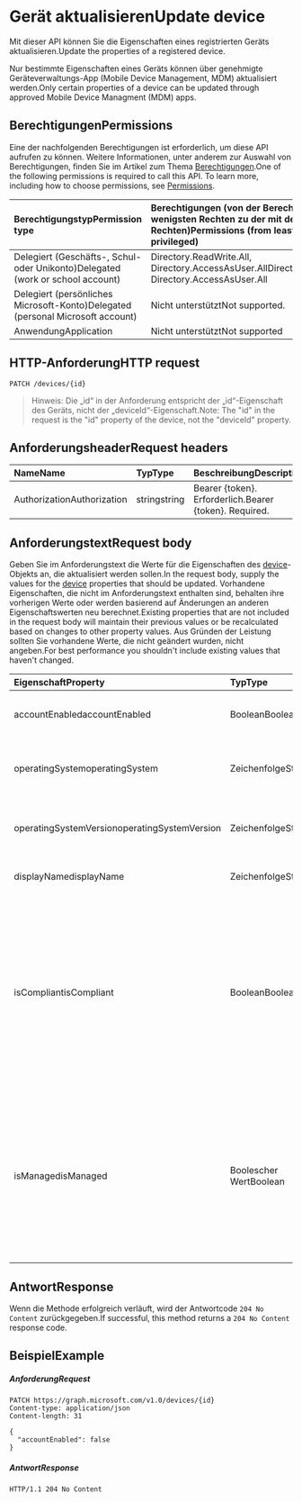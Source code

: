 # <a name="update-device"></a><span data-ttu-id="a846b-101">Gerät aktualisieren</span><span class="sxs-lookup"><span data-stu-id="a846b-101">Update device</span></span>

<span data-ttu-id="a846b-102">Mit dieser API können Sie die Eigenschaften eines registrierten Geräts aktualisieren.</span><span class="sxs-lookup"><span data-stu-id="a846b-102">Update the properties of a registered device.</span></span>

<span data-ttu-id="a846b-103">Nur bestimmte Eigenschaften eines Geräts können über genehmigte Geräteverwaltungs-App (Mobile Device Management, MDM) aktualisiert werden.</span><span class="sxs-lookup"><span data-stu-id="a846b-103">Only certain properties of a device can be updated through approved Mobile Device Managment (MDM) apps.</span></span>

## <a name="permissions"></a><span data-ttu-id="a846b-104">Berechtigungen</span><span class="sxs-lookup"><span data-stu-id="a846b-104">Permissions</span></span>
<span data-ttu-id="a846b-p101">Eine der nachfolgenden Berechtigungen ist erforderlich, um diese API aufrufen zu können. Weitere Informationen, unter anderem zur Auswahl von Berechtigungen, finden Sie im Artikel zum Thema [Berechtigungen](../../../concepts/permissions_reference.md).</span><span class="sxs-lookup"><span data-stu-id="a846b-p101">One of the following permissions is required to call this API. To learn more, including how to choose permissions, see [Permissions](../../../concepts/permissions_reference.md).</span></span>

|<span data-ttu-id="a846b-107">Berechtigungstyp</span><span class="sxs-lookup"><span data-stu-id="a846b-107">Permission type</span></span>      | <span data-ttu-id="a846b-108">Berechtigungen (von der Berechtigung mit den wenigsten Rechten zu der mit den meisten Rechten)</span><span class="sxs-lookup"><span data-stu-id="a846b-108">Permissions (from least to most privileged)</span></span>              |
|:--------------------|:---------------------------------------------------------|
|<span data-ttu-id="a846b-109">Delegiert (Geschäfts-, Schul- oder Unikonto)</span><span class="sxs-lookup"><span data-stu-id="a846b-109">Delegated (work or school account)</span></span> | <span data-ttu-id="a846b-110">Directory.ReadWrite.All, Directory.AccessAsUser.All</span><span class="sxs-lookup"><span data-stu-id="a846b-110">Directory.ReadWrite.All, Directory.AccessAsUser.All</span></span> |
|<span data-ttu-id="a846b-111">Delegiert (persönliches Microsoft-Konto)</span><span class="sxs-lookup"><span data-stu-id="a846b-111">Delegated (personal Microsoft account)</span></span> | <span data-ttu-id="a846b-112">Nicht unterstützt</span><span class="sxs-lookup"><span data-stu-id="a846b-112">Not supported.</span></span> |
|<span data-ttu-id="a846b-113">Anwendung</span><span class="sxs-lookup"><span data-stu-id="a846b-113">Application</span></span> | <span data-ttu-id="a846b-114">Nicht unterstützt</span><span class="sxs-lookup"><span data-stu-id="a846b-114">Not supported</span></span> |

## <a name="http-request"></a><span data-ttu-id="a846b-115">HTTP-Anforderung</span><span class="sxs-lookup"><span data-stu-id="a846b-115">HTTP request</span></span>
<!-- { "blockType": "ignored" } -->
```http
PATCH /devices/{id}
```
> <span data-ttu-id="a846b-116">Hinweis: Die „id“ in der Anforderung entspricht der „id“-Eigenschaft des Geräts, nicht der „deviceId“-Eigenschaft.</span><span class="sxs-lookup"><span data-stu-id="a846b-116">Note: The "id" in the request is the "id" property of the device, not the "deviceId" property.</span></span>

## <a name="request-headers"></a><span data-ttu-id="a846b-117">Anforderungsheader</span><span class="sxs-lookup"><span data-stu-id="a846b-117">Request headers</span></span>
| <span data-ttu-id="a846b-118">Name</span><span class="sxs-lookup"><span data-stu-id="a846b-118">Name</span></span>       | <span data-ttu-id="a846b-119">Typ</span><span class="sxs-lookup"><span data-stu-id="a846b-119">Type</span></span> | <span data-ttu-id="a846b-120">Beschreibung</span><span class="sxs-lookup"><span data-stu-id="a846b-120">Description</span></span>|
|:-----------|:------|:----------|
| <span data-ttu-id="a846b-121">Authorization</span><span class="sxs-lookup"><span data-stu-id="a846b-121">Authorization</span></span>  | <span data-ttu-id="a846b-122">string</span><span class="sxs-lookup"><span data-stu-id="a846b-122">string</span></span>  | <span data-ttu-id="a846b-p102">Bearer {token}. Erforderlich.</span><span class="sxs-lookup"><span data-stu-id="a846b-p102">Bearer {token}. Required.</span></span> |

## <a name="request-body"></a><span data-ttu-id="a846b-125">Anforderungstext</span><span class="sxs-lookup"><span data-stu-id="a846b-125">Request body</span></span>

<span data-ttu-id="a846b-126">Geben Sie im Anforderungstext die Werte für die Eigenschaften des [device](../resources/device.md)-Objekts an, die aktualisiert werden sollen.</span><span class="sxs-lookup"><span data-stu-id="a846b-126">In the request body, supply the values for the [device](../resources/device.md) properties that should be updated.</span></span> <span data-ttu-id="a846b-127">Vorhandene Eigenschaften, die nicht im Anforderungstext enthalten sind, behalten ihre vorherigen Werte oder werden basierend auf Änderungen an anderen Eigenschaftswerten neu berechnet.</span><span class="sxs-lookup"><span data-stu-id="a846b-127">Existing properties that are not included in the request body will maintain their previous values or be recalculated based on changes to other property values.</span></span> <span data-ttu-id="a846b-128">Aus Gründen der Leistung sollten Sie vorhandene Werte, die nicht geändert wurden, nicht angeben.</span><span class="sxs-lookup"><span data-stu-id="a846b-128">For best performance you shouldn't include existing values that haven't changed.</span></span>

| <span data-ttu-id="a846b-129">Eigenschaft</span><span class="sxs-lookup"><span data-stu-id="a846b-129">Property</span></span>     | <span data-ttu-id="a846b-130">Typ</span><span class="sxs-lookup"><span data-stu-id="a846b-130">Type</span></span>   |<span data-ttu-id="a846b-131">Beschreibung</span><span class="sxs-lookup"><span data-stu-id="a846b-131">Description</span></span>|
|:---------------|:--------|:----------|
|<span data-ttu-id="a846b-132">accountEnabled</span><span class="sxs-lookup"><span data-stu-id="a846b-132">accountEnabled</span></span>|<span data-ttu-id="a846b-133">Boolean</span><span class="sxs-lookup"><span data-stu-id="a846b-133">Boolean</span></span>| <span data-ttu-id="a846b-134">**true**, wenn das Konto aktiviert ist; andernfalls **false**.</span><span class="sxs-lookup"><span data-stu-id="a846b-134">true if the account is enabled; otherwise, false.</span></span> |
|<span data-ttu-id="a846b-135">operatingSystem</span><span class="sxs-lookup"><span data-stu-id="a846b-135">operatingSystem</span></span>|<span data-ttu-id="a846b-136">Zeichenfolge</span><span class="sxs-lookup"><span data-stu-id="a846b-136">String</span></span>|<span data-ttu-id="a846b-137">Der Typ des Betriebssystems auf dem Gerät.</span><span class="sxs-lookup"><span data-stu-id="a846b-137">The type of operating system on the device. Required.</span></span>|
|<span data-ttu-id="a846b-138">operatingSystemVersion</span><span class="sxs-lookup"><span data-stu-id="a846b-138">operatingSystemVersion</span></span>|<span data-ttu-id="a846b-139">Zeichenfolge</span><span class="sxs-lookup"><span data-stu-id="a846b-139">String</span></span>|<span data-ttu-id="a846b-140">Die Version des Betriebssystems auf dem Gerät.</span><span class="sxs-lookup"><span data-stu-id="a846b-140">The version of the operating system on the device. Required.</span></span>|
|<span data-ttu-id="a846b-141">displayName</span><span class="sxs-lookup"><span data-stu-id="a846b-141">displayName</span></span>|<span data-ttu-id="a846b-142">Zeichenfolge</span><span class="sxs-lookup"><span data-stu-id="a846b-142">String</span></span>|<span data-ttu-id="a846b-143">Der Anzeigename für das Gerät.</span><span class="sxs-lookup"><span data-stu-id="a846b-143">The display name for the device. Required.</span></span>|
|<span data-ttu-id="a846b-144">isCompliant</span><span class="sxs-lookup"><span data-stu-id="a846b-144">isCompliant</span></span>|<span data-ttu-id="a846b-145">Boolean</span><span class="sxs-lookup"><span data-stu-id="a846b-145">Boolean</span></span>|<span data-ttu-id="a846b-146">**true**, wenn das Gerät den Richtlinien für mobile Geräteverwaltung ( Mobile Device Management, MDM) entspricht; andernfalls **false**.</span><span class="sxs-lookup"><span data-stu-id="a846b-146">**true** if the device complies with Mobile Device Management (MDM) policies; otherwise, **false**.</span></span> <span data-ttu-id="a846b-147">Dies kann nur von einer genehmigten Geräteverwaltungs-App aktualisiert werden.</span><span class="sxs-lookup"><span data-stu-id="a846b-147">This can only be updated by an approved MDM app.</span></span> |
|<span data-ttu-id="a846b-148">isManaged</span><span class="sxs-lookup"><span data-stu-id="a846b-148">isManaged</span></span>|<span data-ttu-id="a846b-149">Boolescher Wert</span><span class="sxs-lookup"><span data-stu-id="a846b-149">Boolean</span></span>|<span data-ttu-id="a846b-150">**true**, wenn das Gerät durch die mobile Geräteverwaltungs-App verwaltet wird; andernfalls **false**.</span><span class="sxs-lookup"><span data-stu-id="a846b-150">**true** if the device is managed by a Mobile Device Management (MDM) app such as Intune; otherwise, **false**.</span></span> <span data-ttu-id="a846b-151">Dies kann nur von einer genehmigten Geräteverwaltungs-App aktualisiert werden.</span><span class="sxs-lookup"><span data-stu-id="a846b-151">This can only be updated by an approved MDM app.</span></span> |

## <a name="response"></a><span data-ttu-id="a846b-152">Antwort</span><span class="sxs-lookup"><span data-stu-id="a846b-152">Response</span></span>

<span data-ttu-id="a846b-153">Wenn die Methode erfolgreich verläuft, wird der Antwortcode `204 No Content` zurückgegeben.</span><span class="sxs-lookup"><span data-stu-id="a846b-153">If successful, this method returns a `204 No Content` response code.</span></span>

## <a name="example"></a><span data-ttu-id="a846b-154">Beispiel</span><span class="sxs-lookup"><span data-stu-id="a846b-154">Example</span></span>
##### <a name="request"></a><span data-ttu-id="a846b-155">Anforderung</span><span class="sxs-lookup"><span data-stu-id="a846b-155">Request</span></span>

<!-- {
  "blockType": "request",
  "name": "update_device"
}-->
```http
PATCH https://graph.microsoft.com/v1.0/devices/{id}
Content-type: application/json
Content-length: 31

{
  "accountEnabled": false
}
```
##### <a name="response"></a><span data-ttu-id="a846b-156">Antwort</span><span class="sxs-lookup"><span data-stu-id="a846b-156">Response</span></span>

<!-- {
  "blockType": "response",
  "truncated": true,
  "@odata.type": "microsoft.graph.device"
} -->
```http
HTTP/1.1 204 No Content
```
